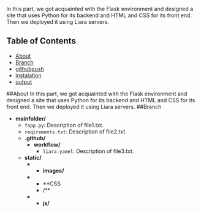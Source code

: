 In this part, we got acquainted with the Flask environment and designed a site that uses Python for its backend and HTML and CSS for its front end. Then we deployed it using Liara servers.


## Table of Contents
- [About](#installation)
- [Branch](#usage)
- [githubpush](#contributing)
- [instalation](#license)
- [output](#contact-information)

##About
In this part, we got acquainted with the Flask environment and designed a site that <be> uses Python for its backend and HTML and CSS for its front end.<be> Then we deployed it using Liara servers.
<be>
##Branch
- **mainfolder/**
  - `fapp.py`: Description of file1.txt.
  - `reqirements.txt`: Description of file2.txt.
  - **.github/**
    - **workflow/**
       - `liara.yamel`: Description of file3.txt.
  - **static/**
    - - **images/**
    - - **CSS
      -  /**
    - - **js/**

